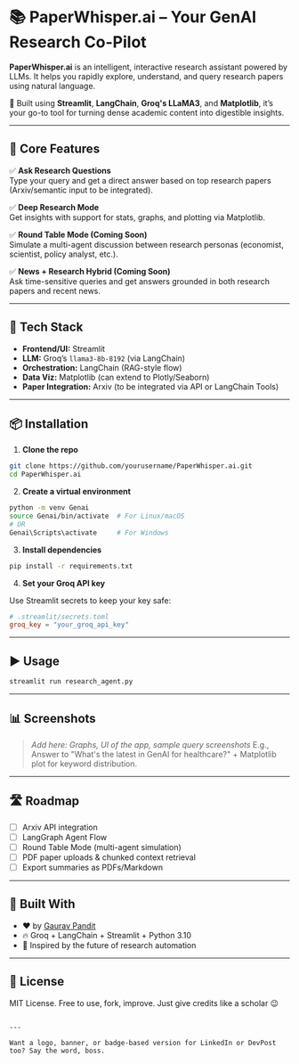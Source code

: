 
# 📚 PaperWhisper.ai – Your GenAI Research Co-Pilot

**PaperWhisper.ai** is an intelligent, interactive research assistant powered by LLMs. It helps you rapidly explore, understand, and query research papers using natural language.

🚀 Built using **Streamlit**, **LangChain**, **Groq's LLaMA3**, and **Matplotlib**, it’s your go-to tool for turning dense academic content into digestible insights.

---

## 🧠 Core Features

✅ **Ask Research Questions**  
Type your query and get a direct answer based on top research papers (Arxiv/semantic input to be integrated).

✅ **Deep Research Mode**  
Get insights with support for stats, graphs, and plotting via Matplotlib.

✅ **Round Table Mode (Coming Soon)**  
Simulate a multi-agent discussion between research personas (economist, scientist, policy analyst, etc.).

✅ **News + Research Hybrid (Coming Soon)**  
Ask time-sensitive queries and get answers grounded in both research papers and recent news.

---

## 🔧 Tech Stack

- **Frontend/UI:** Streamlit
- **LLM:** Groq’s `llama3-8b-8192` (via LangChain)
- **Orchestration:** LangChain (RAG-style flow)
- **Data Viz:** Matplotlib (can extend to Plotly/Seaborn)
- **Paper Integration:** Arxiv (to be integrated via API or LangChain Tools)

---

## 📦 Installation

1. **Clone the repo**

```bash
git clone https://github.com/yourusername/PaperWhisper.ai.git
cd PaperWhisper.ai
````

2. **Create a virtual environment**

```bash
python -m venv Genai
source Genai/bin/activate  # For Linux/macOS
# OR
Genai\Scripts\activate     # For Windows
```

3. **Install dependencies**

```bash
pip install -r requirements.txt
```

4. **Set your Groq API key**

Use Streamlit secrets to keep your key safe:

```toml
# .streamlit/secrets.toml
groq_key = "your_groq_api_key"
```

---

## ▶️ Usage

```bash
streamlit run research_agent.py
```

---

## 📊 Screenshots

> *Add here: Graphs, UI of the app, sample query screenshots*
> E.g., Answer to "What's the latest in GenAI for healthcare?" + Matplotlib plot for keyword distribution.

---

## 🛣️ Roadmap

* [ ] Arxiv API integration
* [ ] LangGraph Agent Flow
* [ ] Round Table Mode (multi-agent simulation)
* [ ] PDF paper uploads & chunked context retrieval
* [ ] Export summaries as PDFs/Markdown

---

## 🤖 Built With

* ❤️ by [Gaurav Pandit](https://linkedin.com/in/gauravpandit7)
* 🔥 Groq + LangChain + Streamlit + Python 3.10
* 🧠 Inspired by the future of research automation

---

## 📝 License

MIT License. Free to use, fork, improve. Just give credits like a scholar 😉

```

---

Want a logo, banner, or badge-based version for LinkedIn or DevPost too? Say the word, boss.
```
